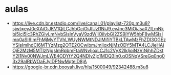 # aulas
* https://live.cdn.br.estadio.com/live/canal_01/playlist-720p.m3u8?sjwt=eyJ0eXAiOiJKV1QiLCJhbGciOiJIUzI1NiJ9.eyJpc3MiOiJsaXZlLmNkbi5ici5lc3RhZGlvLmNvbSIsInVyaV9zdWIiOiIvbGl2ZS9jYW5hbF8wMSIsImp0aSI6ImFhMjMyYTVhLWUyNWMtNDJlMi1iYTBkLTAwMzFhZDI3OGEzYSIsImlhdCI6MTYzMzg2OTE2OCwibmJmIjoxNjMzODY5MTA4LCJleHAiOjE2MzM5MTIzNjgsImRpbmFtaWNvIjoxLCJ1c2VyX2lkIjoiNzViNjhhZDktY2I1Ny00NWJmLWE4ODYtY2Q4NDIyZjc1MDQ3In0.qOSNqVSreGq0ng03x29aIRbWOaEJylDPNwMqtelD8jA
* https://google-br.cdn.booyah.live/hls/1500049/92342488.m3u8
